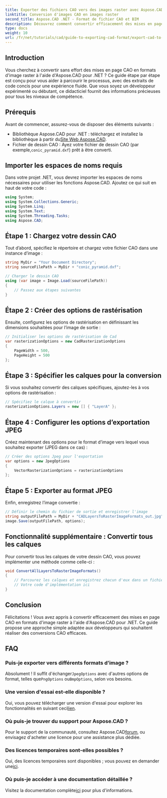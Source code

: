 ```yaml
---
title: Exporter des fichiers CAO vers des images raster avec Aspose.CAD pour .NET
linktitle: Conversion d'images CAO en images raster
second_title: Aspose.CAD .NET - Format de fichier CAO et BIM
description: Découvrez comment convertir efficacement des mises en page CAO en différents formats d'image raster à l'aide d'Aspose.CAD pour .NET. Ce guide complet vous guide tout au long du processus avec un code clair.
type: docs
weight: 10
url: /fr/net/tutorials/cad/guide-to-exporting-cad-format/export-cad-to-raster-image-conversion/
---
```

## Introduction

Vous cherchez à convertir sans effort des mises en page CAO en formats d'image raster à l'aide d'Aspose.CAD pour .NET ? Ce guide étape par étape est conçu pour vous aider à parcourir le processus, avec des extraits de code concis pour une expérience fluide. Que vous soyez un développeur expérimenté ou débutant, ce didacticiel fournit des informations précieuses pour tous les niveaux de compétence.

## Prérequis

Avant de commencer, assurez-vous de disposer des éléments suivants :

- Bibliothèque Aspose.CAD pour .NET : téléchargez et installez la bibliothèque à partir du[Site Web Aspose.CAD](https://releases.aspose.com/cad/net/).
-  Fichier de dessin CAO : Ayez votre fichier de dessin CAO (par exemple,`conic_pyramid.dxf`) prêt à être converti.

## Importer les espaces de noms requis

Dans votre projet .NET, vous devrez importer les espaces de noms nécessaires pour utiliser les fonctions Aspose.CAD. Ajoutez ce qui suit en haut de votre code :

```csharp
using System;
using System.Collections.Generic;
using System.Linq;
using System.Text;
using System.Threading.Tasks;
using Aspose.CAD;
```

## Étape 1 : Chargez votre dessin CAO

Tout d’abord, spécifiez le répertoire et chargez votre fichier CAO dans une instance d’image :

```csharp
string MyDir = "Your Document Directory";
string sourceFilePath = MyDir + "conic_pyramid.dxf";

// Charger le dessin CAO
using (var image = Image.Load(sourceFilePath))
{
    // Passez aux étapes suivantes
}
```

## Étape 2 : Créer des options de rastérisation

Ensuite, configurez les options de rastérisation en définissant les dimensions souhaitées pour l’image de sortie :

```csharp
// Initialiser les options de rastérisation de Cad
var rasterizationOptions = new CadRasterizationOptions
{
    PageWidth = 500,
    PageHeight = 500
};
```

## Étape 3 : Spécifier les calques pour la conversion

Si vous souhaitez convertir des calques spécifiques, ajoutez-les à vos options de rastérisation :

```csharp
// Spécifiez le calque à convertir
rasterizationOptions.Layers = new [] { "LayerA" };
```

## Étape 4 : Configurer les options d’exportation JPEG

Créez maintenant des options pour le format d’image vers lequel vous souhaitez exporter (JPEG dans ce cas) :

```csharp
// Créer des options Jpeg pour l'exportation
var options = new JpegOptions
{
    VectorRasterizationOptions = rasterizationOptions
};
```

## Étape 5 : Exporter au format JPEG

Enfin, enregistrez l’image convertie :

```csharp
// Définir le chemin du fichier de sortie et enregistrer l'image
string outputFilePath = MyDir + "CADLayersToRasterImageFormats_out.jpg";
image.Save(outputFilePath, options);
```

## Fonctionnalité supplémentaire : Convertir tous les calques

Pour convertir tous les calques de votre dessin CAO, vous pouvez implémenter une méthode comme celle-ci :

```csharp
void ConvertAllLayersToRasterImageFormats()
{
    // Parcourez les calques et enregistrez chacun d'eux dans un fichier JPEG distinct
    // Votre code d'implémentation ici
}
```

## Conclusion

Félicitations ! Vous avez appris à convertir efficacement des mises en page CAO en formats d'image raster à l'aide d'Aspose.CAD pour .NET. Ce guide propose une approche simple adaptée aux développeurs qui souhaitent réaliser des conversions CAO efficaces.

## FAQ

### Puis-je exporter vers différents formats d’image ?

 Absolument ! Il suffit d'échanger`JpegOptions` avec d'autres options de format, telles que`PngOptions` ou`BmpOptions`, selon vos besoins.

### Une version d'essai est-elle disponible ?

 Oui, vous pouvez télécharger une version d'essai pour explorer les fonctionnalités en suivant ceci[lien](https://releases.aspose.com/cad/net/).

### Où puis-je trouver du support pour Aspose.CAD ?

 Pour le support de la communauté, consultez Aspose.CAD[forum](https://forum.aspose.com/c/cad/19), ou envisagez d'acheter une licence pour une assistance plus dédiée.

### Des licences temporaires sont-elles possibles ?

 Oui, des licences temporaires sont disponibles ; vous pouvez en demander une[ici](https://purchase.conholdate.com/temporary-license/).

### Où puis-je accéder à une documentation détaillée ?

 Visitez la documentation complète[ici](https://reference.aspose.com/cad/net/) pour plus d'informations.